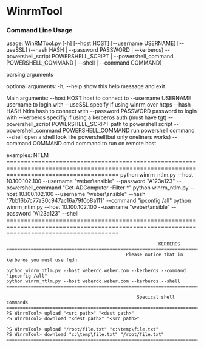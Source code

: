 # WinrmTool

### Command Line Usage

usage: WinRMTool.py [-h] [--host HOST] [--username USERNAME] [--useSSL]
                    (--hash HASH | --password PASSWORD | --kerberos)
                    --powershell_script POWERSHELL_SCRIPT |
                    --powershell_command POWERSHELL_COMMAND | --shell |
                    --command COMMAND)

parsing arguments

optional arguments:
  -h, --help            show this help message and exit

Main arguments:
  --host HOST           host to connect to
  --username USERNAME   username to login with
  --useSSL              specify if using winrm over https
  --hash HASH           Ntlm hash to connect with
  --password PASSWORD   password to login with
  --kerberos            specifiy if using a kerberos auth (must have tgt)
  --powershell_script POWERSHELL_SCRIPT
                        path to powershell script
  --powershell_command POWERSHELL_COMMAND
                        run powershell command
  --shell               open a shell look like powershell(but only oneliners
                        works)
  --command COMMAND     cmd command to run on remote host

examples:
                                                            NTLM
    ============================================================================================================================================
    python winrm_ntlm.py --host 10.100.102.100 --username "weber\ansible" --password "A123a123" --powershell_command "Get-ADComputer -Filter *"
    python winrm_ntlm.py --host 10.100.102.100 --username "weber\ansible" --hash "7bb16b7c77a30c947ac16a79f0b8a111" --command "ipconfig /all"
    python winrm_ntlm.py --host 10.100.102.100 --username "weber\ansible" --password "A123a123" --shell
    ============================================================================================================================================

                                                            KERBEROS
    ============================================================================================================================================
                                                Please notice that in kerberos you must use fqdn

    python winrm_ntlm.py --host weberdc.weber.com --kerberos --command "ipconfig /all"
    python winrm_ntlm.py --host weberdc.weber.com --kerberos --shell
    ============================================================================================================================================

                                                    Specical shell commands
    ============================================================================================================================================
    PS WinrmTool> upload "<src path>" "<dest path>"
    PS WinrmTool> download "<dest path>" "<src path>"

    PS WinrmTool> upload "/root/file.txt" "c:\temp\file.txt"
    PS WinrmTool> download "c:\temp\file.txt" "/root/file.txt"
    ============================================================================================================================================
